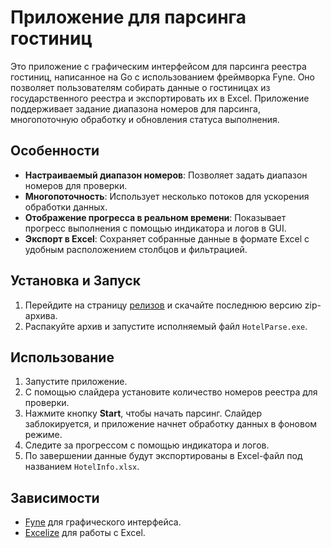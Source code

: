 # Приложение для парсинга гостиниц

Это приложение с графическим интерфейсом для парсинга реестра гостиниц, написанное на Go с использованием фреймворка Fyne. Оно позволяет пользователям собирать данные о гостиницах из государственного реестра и экспортировать их в Excel. Приложение поддерживает задание диапазона номеров для парсинга, многопоточную обработку и обновления статуса выполнения.

## Особенности

- **Настраиваемый диапазон номеров**: Позволяет задать диапазон номеров для проверки.
- **Многопоточность**: Использует несколько потоков для ускорения обработки данных.
- **Отображение прогресса в реальном времени**: Показывает прогресс выполнения с помощью индикатора и логов в GUI.
- **Экспорт в Excel**: Сохраняет собранные данные в формате Excel с удобным расположением столбцов и фильтрацией.

## Установка и Запуск

1. Перейдите на страницу [релизов](https://github.com/SamoylikV/HotelParse/releases) и скачайте последнюю версию zip-архива.
2. Распакуйте архив и запустите исполняемый файл `HotelParse.exe`.

## Использование

1. Запустите приложение.
2. С помощью слайдера установите количество номеров реестра для проверки.
3. Нажмите кнопку **Start**, чтобы начать парсинг. Слайдер заблокируется, и приложение начнет обработку данных в фоновом режиме.
4. Следите за прогрессом с помощью индикатора и логов.
5. По завершении данные будут экспортированы в Excel-файл под названием `HotelInfo.xlsx`.

## Зависимости

- [Fyne](https://fyne.io/) для графического интерфейса.
- [Excelize](https://github.com/qax-os/excelize) для работы с Excel.
